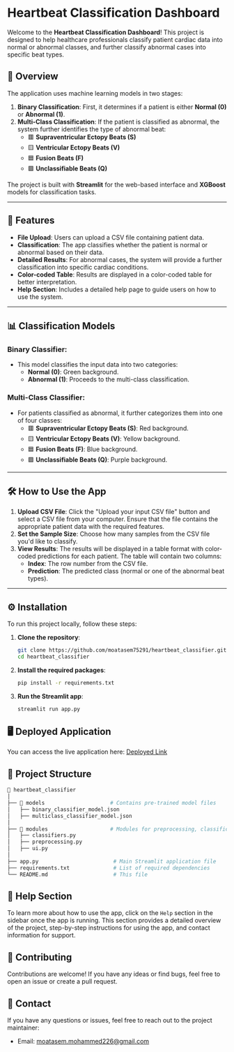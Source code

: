 # Heartbeat Classification Dashboard

Welcome to the **Heartbeat Classification Dashboard**! This project is designed to help healthcare professionals classify patient cardiac data into normal or abnormal classes, and further classify abnormal cases into specific beat types.

## 🚀 Overview

The application uses machine learning models in two stages:

1. **Binary Classification**: First, it determines if a patient is either **Normal (0)** or **Abnormal (1)**.
2. **Multi-Class Classification**: If the patient is classified as abnormal, the system further identifies the type of abnormal beat:
   - 🟥 **Supraventricular Ectopy Beats (S)**
   - 🟨 **Ventricular Ectopy Beats (V)**
   - 🟦 **Fusion Beats (F)**
   - 🟪 **Unclassifiable Beats (Q)**

The project is built with **Streamlit** for the web-based interface and **XGBoost** models for classification tasks.

---

## 🌟 Features

- **File Upload**: Users can upload a CSV file containing patient data.
- **Classification**: The app classifies whether the patient is normal or abnormal based on their data.
- **Detailed Results**: For abnormal cases, the system will provide a further classification into specific cardiac conditions.
- **Color-coded Table**: Results are displayed in a color-coded table for better interpretation.
- **Help Section**: Includes a detailed help page to guide users on how to use the system.

---

## 📊 Classification Models

### Binary Classifier:

- This model classifies the input data into two categories:
  - **Normal (0)**: Green background.
  - **Abnormal (1)**: Proceeds to the multi-class classification.

### Multi-Class Classifier:

- For patients classified as abnormal, it further categorizes them into one of four classes:
  - 🟥 **Supraventricular Ectopy Beats (S)**: Red background.
  - 🟨 **Ventricular Ectopy Beats (V)**: Yellow background.
  - 🟦 **Fusion Beats (F)**: Blue background.
  - 🟪 **Unclassifiable Beats (Q)**: Purple background.

---

## 🛠️ How to Use the App

1. **Upload CSV File**: Click the "Upload your input CSV file" button and select a CSV file from your computer. Ensure that the file contains the appropriate patient data with the required features.
2. **Set the Sample Size**: Choose how many samples from the CSV file you'd like to classify.
3. **View Results**: The results will be displayed in a table format with color-coded predictions for each patient. The table will contain two columns:
   - **Index**: The row number from the CSV file.
   - **Prediction**: The predicted class (normal or one of the abnormal beat types).

---

## ⚙️ Installation

To run this project locally, follow these steps:

1. **Clone the repository**:
   ```bash
   git clone https://github.com/moatasem75291/heartbeat_classifier.git
   cd heartbeat_classifier
   ```
2. **Install the required packages**:
   ```bash
   pip install -r requirements.txt
   ```
3. **Run the Streamlit app**:
   ```bash
   streamlit run app.py
   ```

## 🖥️ Deployed Application

You can access the live application here: [Deployed Link]()

## 📁 Project Structure

```bash
📂 heartbeat_classifier
│
├── 📁 models                     # Contains pre-trained model files
│   ├── binary_classifier_model.json
│   ├── multiclass_classifier_model.json
│
├── 📁 modules                    # Modules for preprocessing, classification, and UI
│   ├── classifiers.py
│   ├── preprocessing.py
│   ├── ui.py
│
├── app.py                        # Main Streamlit application file
├── requirements.txt              # List of required dependencies
└── README.md                     # This file
```

## 📑 Help Section

To learn more about how to use the app, click on the `Help` section in the sidebar once the app is running. This section provides a detailed overview of the project, step-by-step instructions for using the app, and contact information for support.

## 🤝 Contributing

Contributions are welcome! If you have any ideas or find bugs, feel free to open an issue or create a pull request.

## 📧 Contact

If you have any questions or issues, feel free to reach out to the project maintainer:

- Email: moatasem.mohammed226@gmail.com
